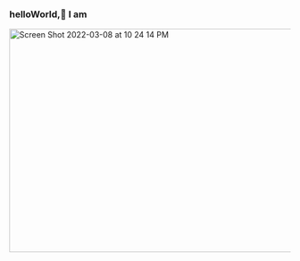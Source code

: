 ### helloWorld,👋 I am

<img width="760" height="400" alt="Screen Shot 2022-03-08 at 10 24 14 PM" src="https://user-images.githubusercontent.com/64165035/157319020-2e3d8e30-ba7b-41c9-b986-4578baa0d16f.png">
